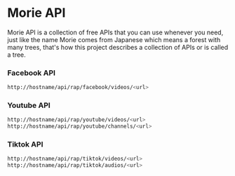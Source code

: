 # Morie API

Morie API is a collection of free APIs that you can use whenever you need, just like the name Morie comes from Japanese which means a forest with many trees, that's how this project describes a collection of APIs or is called a tree.

### Facebook API

```bash
http://hostname/api/rap/facebook/videos/<url>
```

### Youtube API

```bash
http://hostname/api/rap/youtube/videos/<url>
http://hostname/api/rap/youtube/channels/<url>
```

### Tiktok API

```bash
http://hostname/api/rap/tiktok/videos/<url>
http://hostname/api/rap/tiktok/audios/<url>
```
